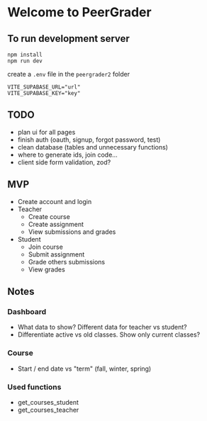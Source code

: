 # Welcome to PeerGrader

## To run development server

```tsx
npm install
npm run dev
```

create a `.env` file in the `peergrader2` folder

```tsx
VITE_SUPABASE_URL="url"
VITE_SUPABASE_KEY="key"
```

## TODO

* plan ui for all pages
* finish auth (oauth, signup, forgot password, test)
* clean database (tables and unnecessary functions)
* where to generate ids, join code...
* client side form validation, zod?

## MVP

* Create account and login
* Teacher
  * Create course
  * Create assignment
  * View submissions and grades
* Student
  * Join course
  * Submit assignment
  * Grade others submissions
  * View grades

## Notes

### Dashboard

* What data to show? Different data for teacher vs student?
* Differentiate active vs old classes. Show only current classes?

### Course

* Start / end date vs "term" (fall, winter, spring)

### Used functions

* get_courses_student
* get_courses_teacher
